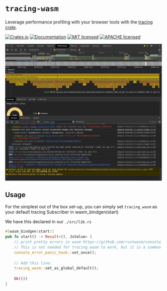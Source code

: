 # `tracing-wasm`

Leverage performance profiling with your browser tools with the [tracing crate](https://crates.io/crates/tracing).

[![Crates.io][crates-badge]][crates-url]
[![Documentation][docs-badge]][docs-url]
[![MIT licensed][mit-badge]][mit-url]
[![APACHE licensed][apache-2-badge]][apache-2-url]

[crates-badge]: https://img.shields.io/crates/v/tracing-wasm.svg
[crates-url]: https://crates.io/crates/tracing-wasm
[docs-badge]: https://docs.rs/tracing-wasm/badge.svg
[docs-url]: https://docs.rs/tracing-wasm
[mit-badge]: https://img.shields.io/badge/license-MIT-blue.svg
[mit-url]: LICENSE-MIT
[apache-2-badge]: https://img.shields.io/badge/license-APACHE%202.0-blue.svg
[apache-2-url]: LICENSE-APACHE

![Screenshot of performance reported using the `tracing-wasm` Subscriber](./2020-07-10-devtools-demo-screenshot.png)

## Usage

For the simplest out of the box set-up, you can simply set `tracing_wasm` as your default tracing Subscriber in wasm_bindgen(start)

We have this declared in our `./src/lib.rs`

```rust
#[wasm_bindgen(start)]
pub fn start() -> Result<(), JsValue> {
    // print pretty errors in wasm https://github.com/rustwasm/console_error_panic_hook
    // This is not needed for tracing_wasm to work, but it is a common tool for getting proper error line numbers for panics.
    console_error_panic_hook::set_once();

    // Add this line:
    tracing_wasm::set_as_global_default();

    Ok(())
}
```
